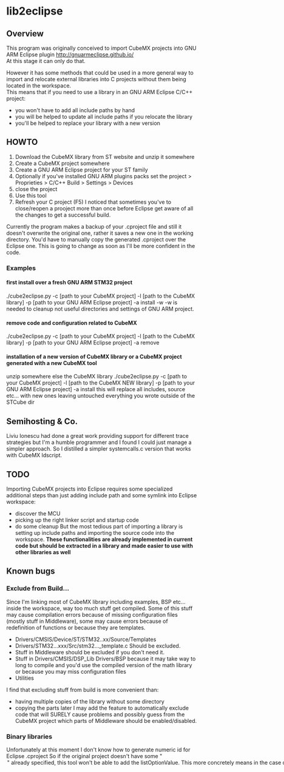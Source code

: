# lib2eclipse

## Overview
This program was originally conceived to import CubeMX projects into GNU ARM Eclipse plugin http://gnuarmeclipse.github.io/  
At this stage it can only do that.

However it has some methods that could be used in a more general way to import and relocate external libraries into C projects without them being located in the workspace.  
This means that if you need to use a library in an GNU ARM Eclipse C/C++ project:
* you won't have to add all include paths by hand
* you will be helped to update all include paths if you relocate the library
* you'll be helped to replace your library with a new version

## HOWTO
1. Download the CubeMX library from ST website and unzip it somewhere
2. Create a CubeMX project somewhere
3. Create a GNU ARM Eclipse project for your ST family
4. Optionally if you've installed GNU ARM plugins packs set the project > Proprieties > C/C++ Build > Settings > Devices
5. close the project
6. Use this tool
7. Refresh your C project (F5)
I noticed that sometimes you've to close/reopen a prooject more than once before Eclipse get aware of all the changes to get a successful build.

Currently the program makes a backup of your .cproject file and still it doesn't overwrite the original one, rather it saves a new one in the working directory.
You'd have to manually copy the generated .cproject over the Eclipse one.
This is going to change as soon as I'll be more confident in the code.  

### Examples
#### first install over a fresh GNU ARM STM32 project
./cube2eclipse.py -c [path to your CubeMX project] -l [path to the CubeMX library] -p [path to your GNU ARM Eclipse project] -a install -w
-w is needed to cleanup not useful directories and settings of GNU ARM project.
#### remove code and configuration related to CubeMX
./cube2eclipse.py -c [path to your CubeMX project] -l [path to the CubeMX library] -p [path to your GNU ARM Eclipse project] -a remove
#### installation of a new version of CubeMX library or a CubeMX project generated with a new CubeMX tool
unzip somewhere else the CubeMX library
./cube2eclipse.py -c [path to your CubeMX project] -l [path to the CubeMX NEW library] -p [path to your GNU ARM Eclipse project] -a install
this will replace all includes, source etc... with new ones leaving untouched everything you wrote outside of the STCube dir

## Semihosting & Co.
Liviu Ionescu had done a great work providing support for different trace strategies but I'm a humble programmer and I found I could just manage a simpler approach.
So I distilled a simpler systemcalls.c version that works with CubeMX ldscript.

## TODO
Importing CubeMX projects into Eclipse requires some specialized additional steps than just adding include path and some symlink into Eclipse workspace:
* discover the MCU
* picking up the right linker script and startup code
* do some cleanup
But the most tedious part of importing a library is setting up include paths and importing the source code into the workspace.
**These functionalities are already implemented in current code but should be extracted in a library and made easier to use with other libraries as well**

## Known bugs
### Exclude from Build...
Since I'm linking most of CubeMX library including examples, BSP etc... inside the workspace, way too much stuff get compiled.
Some of this stuff may cause compilation errors because of missing configuration files (mostly stuff in Middleware), some may cause errors because of redefinition of functions or because they are templates.

* Drivers/CMSIS/Device/ST/STM32..xx/Source/Templates
* Drivers/STM32...xxx/Src/stm32..._template.c
Should be excluded.
* Stuff in Middleware should be excluded if you don't need it.
* Stuff in
Drivers/CMSIS/DSP_Lib
Drivers/BSP
because it may take way to long to compile and you'd use the compiled version of the math library or because you may miss configuration files
* Utilities

I find that excluding stuff from build is more convenient than:
* having multiple copies of the library without some directory
* copying the parts later
I may add the feature to automatically exclude code that will SURELY cause problems and possibly guess from the CubeMX project which parts of Middleware should be enabled/disabled.

### Binary libraries
Unfortunately at this moment I don't know how to generate numeric id for Eclipse .cproject
So if the original project doesn't have some "<option>" already specified, this tool won't be
able to add the listOptionValue.
This more concretely means in the case of GNU ARM plugin projects, it won't be able to add arm math binary library to your linker options.
A workaround is to add a fake entry to
Proprieties > C/C++ Build -> Settings > Cross ARM C Linker > Libraries
a fake entry
